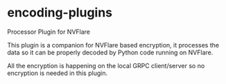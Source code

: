 # encoding-plugins
Processor Plugin for NVFlare

This plugin is a companion for NVFlare based encryption, it processes the data so it can 
be properly decoded by Python code running on NVFlare.

All the encryption is happening on the local GRPC client/server so no encryption is needed
in this plugin.



